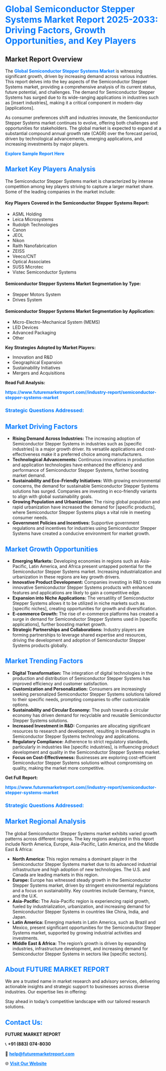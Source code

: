 <h1 style="color: #007BFF;">Global Semiconductor Stepper Systems Market Report 2025-2033: Driving Factors, Growth Opportunities, and Key Players</h1>

<section id="overview">
<h2>Market Report Overview</h2>
<p>The <a href="https://www.futuremarketreport.com//industry-report/semiconductor-stepper-systems-market" style="color: #007BFF; text-decoration: none;"><strong>Global Semiconductor Stepper Systems Market</strong></a> is witnessing significant growth, driven by increasing demand across various industries. This report delves into the key aspects of the Semiconductor Stepper Systems market, providing a comprehensive analysis of its current status, future potential, and challenges. The demand for Semiconductor Stepper Systems has surged due to its wide-ranging applications in industries such as [insert industries], making it a critical component in modern-day [applications].</p>
<p>As consumer preferences shift and industries innovate, the Semiconductor Stepper Systems market continues to evolve, offering both challenges and opportunities for stakeholders. The global market is expected to expand at a substantial compound annual growth rate (CAGR) over the forecast period, driven by technological advancements, emerging applications, and increasing investments by major players.</p>
</section>

<section id="overview">
<p><a href="https://www.futuremarketreport.com//request-sample/reportId=81477" style="color: #007BFF; text-decoration: none;"><strong>Explore Sample Report Here</strong></a></p>
</section>

<section id="key-players">
<h2 style="color: #007BFF;">Market Key Players Analysis</h2>
<p>The Semiconductor Stepper Systems market is characterized by intense competition among key players striving to capture a larger market share. Some of the leading companies in the market include:</p>
<h4>Key Players Covered in the Semiconductor Stepper Systems Report:</h4>
<ul><li>ASML Holding</li><li>Leica Microsystems</li><li>Rudolph Technologies</li><li>Canon</li><li>JEOL</li><li>Nikon</li><li>Raith Nanofabrication</li><li>ZEISS</li><li>Veeco/CNT</li><li>Optical Associates</li><li>SUSS Microtec</li><li>Vistec Semiconductor Systems</li></ul>
<h4>Semiconductor Stepper Systems Market Segmentation by Type:</h4>
<ul><li>Stepper Motors System</li><li>Drives System</li></ul>

<h4>Semiconductor Stepper Systems Market Segmentation by Application:</h4>
<ul><li>Micro-Electro-Mechanical System (MEMS)</li><li>LED Devices</li><li>Advanced Packaging</li><li>Other</li></ul>
<p><strong>Key Strategies Adopted by Market Players:</strong></p>
<ul>
<li>Innovation and R&D</li>
<li>Geographical Expansion</li>
<li>Sustainability Initiatives</li>
<li>Mergers and Acquisitions</li>
</ul>
</section>

<section>
<p><strong>Read Full Analysis: </strong></p><a href="https://www.futuremarketreport.com//industry-report/semiconductor-stepper-systems-market" style="color: #007BFF; text-decoration: none;"><strong>https://www.futuremarketreport.com//industry-report/semiconductor-stepper-systems-market</strong></a>
<h3 style="color: #007BFF;">Strategic Questions Addressed:</h3>
</section>

<section id="driving-factors">
<h2 style="color: #007BFF;">Market Driving Factors</h2>
<ul>
<li><strong>Rising Demand Across Industries:</strong> The increasing adoption of Semiconductor Stepper Systems in industries such as [specific industries] is a major growth driver. Its versatile applications and cost-effectiveness make it a preferred choice among manufacturers.</li>
<li><strong>Technological Advancements:</strong> Continuous innovations in production and application technologies have enhanced the efficiency and performance of Semiconductor Stepper Systems, further boosting market demand.</li>
<li><strong>Sustainability and Eco-Friendly Initiatives:</strong> With growing environmental concerns, the demand for sustainable Semiconductor Stepper Systems solutions has surged. Companies are investing in eco-friendly variants to align with global sustainability goals.</li>
<li><strong>Growing Population and Urbanization:</strong> The rising global population and rapid urbanization have increased the demand for [specific products], where Semiconductor Stepper Systems plays a vital role in meeting consumer needs.</li>
<li><strong>Government Policies and Incentives:</strong> Supportive government regulations and incentives for industries using Semiconductor Stepper Systems have created a conducive environment for market growth.</li>
</ul>
</section>

<section id="growth-opportunities">
<h2 style="color: #007BFF;">Market Growth Opportunities</h2>
<ul>
<li><strong>Emerging Markets:</strong> Developing economies in regions such as Asia-Pacific, Latin America, and Africa present untapped potential for the Semiconductor Stepper Systems market. Increasing industrialization and urbanization in these regions are key growth drivers.</li>
<li><strong>Innovative Product Development:</strong> Companies investing in R&D to create innovative Semiconductor Stepper Systems products with enhanced features and applications are likely to gain a competitive edge.</li>
<li><strong>Expansion into Niche Applications:</strong> The versatility of Semiconductor Stepper Systems allows it to be utilized in niche markets such as [specific niches], creating opportunities for growth and diversification.</li>
<li><strong>E-commerce Growth:</strong> The rise of e-commerce platforms has created a surge in demand for Semiconductor Stepper Systems used in [specific applications], further boosting market growth.</li>
<li><strong>Strategic Partnerships and Collaborations:</strong> Industry players are forming partnerships to leverage shared expertise and resources, driving the development and adoption of Semiconductor Stepper Systems products globally.</li>
</ul>
</section>

<section id="trending-factors">
<h2 style="color: #007BFF;">Market Trending Factors</h2>
<ul>
<li><strong>Digital Transformation:</strong> The integration of digital technologies in the production and distribution of Semiconductor Stepper Systems has improved efficiency and customer satisfaction.</li>
<li><strong>Customization and Personalization:</strong> Consumers are increasingly seeking personalized Semiconductor Stepper Systems solutions tailored to their specific needs, prompting companies to offer customizable options.</li>
<li><strong>Sustainability and Circular Economy:</strong> The push towards a circular economy has driven demand for recyclable and reusable Semiconductor Stepper Systems solutions.</li>
<li><strong>Increased Investment in R&D:</strong> Companies are allocating significant resources to research and development, resulting in breakthroughs in Semiconductor Stepper Systems technology and applications.</li>
<li><strong>Regulatory Compliance:</strong> Adherence to strict regulatory standards, particularly in industries like [specific industries], is influencing product development and quality in the Semiconductor Stepper Systems market.</li>
<li><strong>Focus on Cost-Effectiveness:</strong> Businesses are exploring cost-efficient Semiconductor Stepper Systems solutions without compromising on quality, making the market more competitive.</li>
</ul>
</section>

<section>
<p><strong>Get Full Report: </strong></p><a href="https://www.futuremarketreport.com//industry-report/semiconductor-stepper-systems-market" style="color: #007BFF; text-decoration: none;"><strong>https://www.futuremarketreport.com//industry-report/semiconductor-stepper-systems-market</strong></a>
<h3 style="color: #007BFF;">Strategic Questions Addressed:</h3>
</section>


<section id="regional-analysis">
<h2 style="color: #007BFF;">Market Regional Analysis</h2>
<p>The global Semiconductor Stepper Systems market exhibits varied growth patterns across different regions. The key regions analyzed in this report include North America, Europe, Asia-Pacific, Latin America, and the Middle East & Africa:</p>
<ul>
<li><strong>North America:</strong> This region remains a dominant player in the Semiconductor Stepper Systems market due to its advanced industrial infrastructure and high adoption of new technologies. The U.S. and Canada are leading markets in this region.</li>
<li><strong>Europe:</strong> Europe has witnessed steady growth in the Semiconductor Stepper Systems market, driven by stringent environmental regulations and a focus on sustainability. Key countries include Germany, France, and the U.K.</li>
<li><strong>Asia-Pacific:</strong> The Asia-Pacific region is experiencing rapid growth, fueled by industrialization, urbanization, and increasing demand for Semiconductor Stepper Systems in countries like China, India, and Japan.</li>
<li><strong>Latin America:</strong> Emerging markets in Latin America, such as Brazil and Mexico, present significant opportunities for the Semiconductor Stepper Systems market, supported by growing industrial activities and investments.</li>
<li><strong>Middle East & Africa:</strong> The region’s growth is driven by expanding industries, infrastructure development, and increasing demand for Semiconductor Stepper Systems in sectors like [specific sectors].</li>
</ul>
</section>

<footer>
<h2 style="color: #007BFF;">About FUTURE MARKET REPORT</h2>
<p>We are a trusted name in market research and advisory services, delivering actionable insights and strategic support to businesses across diverse industries. Our expertise lies in offering:</p>

<p>Stay ahead in today’s competitive landscape with our tailored research solutions.</p>

<h2 style="color: #007BFF;">Contact Us:</h2>
<p><strong>FUTURE MARKET REPORT</strong></p>
<p>📞 <strong>+91 (883) 074-8030</strong></p>
<p>📧 <strong><a href="mailto:help@futuremarketreport.com" style="color: #007BFF;">help@futuremarketreport.com</a></strong></p>
<p>🌐 <strong><a href="https://www.futuremarketreport.com/" style="color: #007BFF;">Visit Our Website</a></strong></p>
</footer>